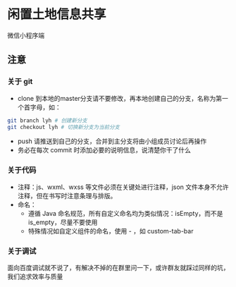 # 闲置土地信息共享

微信小程序端



## 注意

### 关于 git

- clone 到本地的master分支请不要修改，再本地创建自己的分支，名称为第一个首字母，如：

```bash
git branch lyh # 创建新分支
git checkout lyh # 切换新分支为当前分支
```

- push 请推送到自己的分支，合并到主分支将由小组成员讨论后再操作
- 务必在每次 commit 时添加必要的说明信息，说清楚你干了什么



### 关于代码

- 注释：js、wxml、wxss 等文件必须在关键处进行注释，json 文件本身不允许注释，但在书写时注意条理与排版。
- 命名：
  - 遵循 Java 命名规范，所有自定义命名均为类似情况：isEmpty，而不是 is_empty，尽量不要使用
  - 特殊情况如自定义组件的命名，使用 - ，如 custom-tab-bar

### 关于调试

面向百度调试就不说了，有解决不掉的在群里问一下，或许群友就踩过同样的坑，我们追求效率与质量
